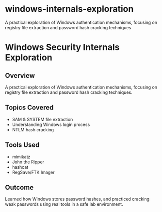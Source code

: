 # windows-internals-exploration
A practical exploration of Windows authentication mechanisms, focusing on registry file extraction and password hash cracking techniques
# Windows Security Internals Exploration

## Overview
A practical exploration of Windows authentication mechanisms, focusing on registry file extraction and password hash cracking techniques.

## Topics Covered
- SAM & SYSTEM file extraction
- Understanding Windows login process
- NTLM hash cracking

## Tools Used
- mimikatz
- John the Ripper
- hashcat
- RegSave/FTK Imager

## Outcome
Learned how Windows stores password hashes, and practiced cracking weak passwords using real tools in a safe lab environment.


